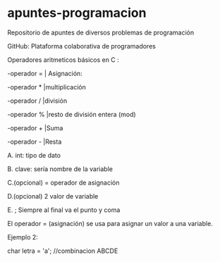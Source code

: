 # apuntes-programacion

Repositorio de apuntes de diversos problemas de programación

GitHub: Plataforma colaborativa de programadores

Operadores aritmeticos básicos en C :

-operador =  | Asignación: 

-operador *  |multiplicación

-operador /  |división

-operador %  |resto de división entera (mod)

-operador +  |Suma

-operador -  |Resta

A. int: tipo de dato

B. clave: sería nombre de la variable

C.(opcional) = operador de asignación

D.(opcional) 2 valor de variable

E. ; Siempre al final va el punto y coma

El operador = (asignación) se usa para asignar un valor a una variable.

Ejemplo 2:

char letra = 'a'; //combinacion ABCDE


